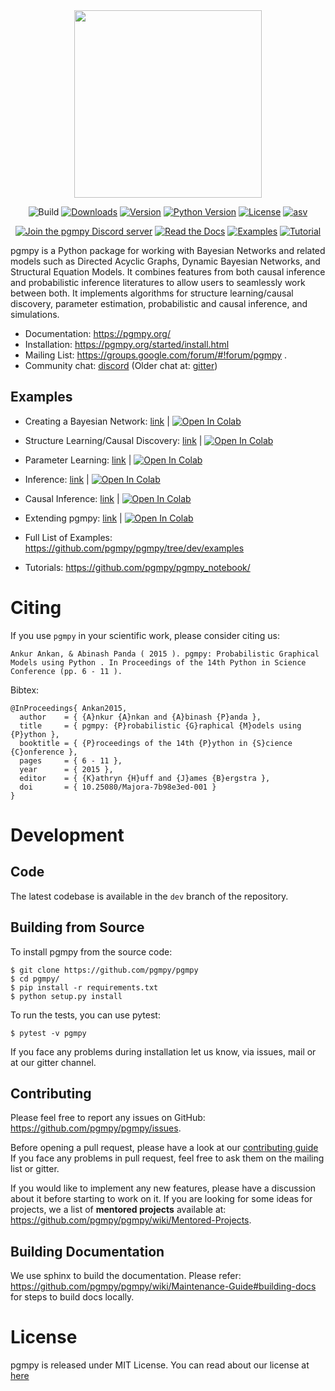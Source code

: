 <div align="center">
  <img src="https://raw.githubusercontent.com/pgmpy/pgmpy/dev/logo/logo_color.png" width="300" height="300"/>
</div>
<div align="center">

![Build](https://github.com/pgmpy/pgmpy/actions/workflows/ci.yml/badge.svg?branch=dev)
[![Downloads](https://img.shields.io/pypi/dm/pgmpy.svg)](https://pypistats.org/packages/pgmpy)
[![Version](https://img.shields.io/pypi/v/pgmpy?color=blue)](https://pypi.org/project/pgmpy/)
[![Python Version](https://img.shields.io/pypi/pyversions/pgmpy.svg?color=blue)](https://pypi.org/project/pgmpy/)
[![License](https://img.shields.io/github/license/pgmpy/pgmpy)](https://github.com/pgmpy/pgmpy/blob/dev/LICENSE)
[![asv](http://img.shields.io/badge/benchmarked%20by-asv-blue.svg?style=flat)](http://pgmpy.org/pgmpy-benchmarks/)


</div>

<div align="center">

[![Join the pgmpy Discord server](https://img.shields.io/badge/Discord-7289DA?style=for-the-badge&logo=discord&logoColor=white)](https://discord.gg/DRkdKaumBs)
[![Read the Docs](https://img.shields.io/badge/-Docs-blue?style=for-the-badge&logo=Read-the-Docs&logoColor=white&link=https://inseq.org)](https://pgmpy.org)
[![Examples](https://img.shields.io/badge/-Examples-orange?style=for-the-badge&logo=Jupyter&logoColor=white&link=https://github.com/pgmpy/pgmpy/tree/dev/examples)](https://github.com/pgmpy/pgmpy/tree/dev/examples)
[![Tutorial](https://img.shields.io/badge/-Tutorial-orange?style=for-the-badge&logo=Jupyter&logoColor=white&link=https://github.com/pgmpy/pgmpy_notebook)](https://github.com/pgmpy/pgmpy_notebook)

</div>

pgmpy is a Python package for working with Bayesian Networks and related models such as Directed Acyclic Graphs, Dynamic Bayesian Networks, and Structural Equation Models. It combines features from both causal inference and probabilistic inference literatures to allow users to seamlessly work between both. It implements algorithms for structure learning/causal discovery, parameter estimation, probabilistic and causal inference, and simulations.

- Documentation: https://pgmpy.org/
- Installation: https://pgmpy.org/started/install.html
- Mailing List: https://groups.google.com/forum/#!forum/pgmpy .
- Community chat: [discord](https://discord.gg/DRkdKaumBs) (Older chat at: [gitter](https://gitter.im/pgmpy/pgmpy))


Examples
--------
- Creating a Bayesian Network: [link](https://pgmpy.org/examples/Creating%20a%20Discrete%20Bayesian%20Network.html) | <a target="_blank" href="https://colab.research.google.com/github/ankurankan/pgmpy/blob/dev/examples/Creating%20a%20Discrete%20Bayesian%20Network.ipynb"> <img src="https://colab.research.google.com/assets/colab-badge.svg" alt="Open In Colab"/> </a>
- Structure Learning/Causal Discovery: [link](https://pgmpy.org/examples/Structure%20Learning%20in%20Bayesian%20Networks.html) | <a target="_blank" href="https://colab.research.google.com/github/ankurankan/pgmpy/blob/dev/examples/Structure%20Learning%20in%20Bayesian%20Networks.ipynb"> <img src="https://colab.research.google.com/assets/colab-badge.svg" alt="Open In Colab"/> </a>
- Parameter Learning: [link](https://pgmpy.org/examples/Learning%20Parameters%20in%20Discrete%20Bayesian%20Networks.html) | <a target="_blank" href="https://colab.research.google.com/github/ankurankan/pgmpy/blob/dev/examples/Learning%20Parameters%20in%20Discrete%20Bayesian%20Networks.ipynb"> <img src="https://colab.research.google.com/assets/colab-badge.svg" alt="Open In Colab"/> </a>
- Inference: [link](https://pgmpy.org/examples/Inference%20in%20Discrete%20Bayesian%20Networks.html) | <a target="_blank" href="https://colab.research.google.com/github/ankurankan/pgmpy/blob/dev/examples/Inference%20in%20Discrete%20Bayesian%20Networks.ipynb"> <img src="https://colab.research.google.com/assets/colab-badge.svg" alt="Open In Colab"/> </a>
- Causal Inference: [link](https://pgmpy.org/examples/Causal%20Inference.html) | <a target="_blank" href="https://colab.research.google.com/github/https://pgmpy.org/examples/Causal%20Inference.html"> <img src="https://colab.research.google.com/assets/colab-badge.svg" alt="Open In Colab"/> </a>
- Extending pgmpy: [link](https://pgmpy.org/examples/Extending%20pgmpy.html) | <a target="_blank" href="https://colab.research.google.com/github/ankurankan/pgmpy/blob/dev/examples/Extending%20pgmpy.ipynb"> <img src="https://colab.research.google.com/assets/colab-badge.svg" alt="Open In Colab"/> </a>


- Full List of Examples: https://github.com/pgmpy/pgmpy/tree/dev/examples
- Tutorials: https://github.com/pgmpy/pgmpy_notebook/

Citing
======
If you use `pgmpy` in your scientific work, please consider citing us:

```
Ankur Ankan, & Abinash Panda ( 2015 ). pgmpy: Probabilistic Graphical Models using Python . In Proceedings of the 14th Python in Science Conference (pp. 6 - 11 ).
```

Bibtex:
```
@InProceedings{ Ankan2015,
  author    = { {A}nkur {A}nkan and {A}binash {P}anda },
  title     = { pgmpy: {P}robabilistic {G}raphical {M}odels using {P}ython },
  booktitle = { {P}roceedings of the 14th {P}ython in {S}cience {C}onference },
  pages     = { 6 - 11 },
  year      = { 2015 },
  editor    = { {K}athryn {H}uff and {J}ames {B}ergstra },
  doi       = { 10.25080/Majora-7b98e3ed-001 }
}
```

Development
============

Code
----
The latest codebase is available in the `dev` branch of the repository.

Building from Source
--------------------
To install pgmpy from the source code:
```
$ git clone https://github.com/pgmpy/pgmpy
$ cd pgmpy/
$ pip install -r requirements.txt
$ python setup.py install
```

To run the tests, you can use pytest:
```
$ pytest -v pgmpy
```

If you face any problems during installation let us know, via issues, mail or at our gitter channel.

Contributing
------------
Please feel free to report any issues on GitHub: https://github.com/pgmpy/pgmpy/issues.

Before opening a pull request, please have a look at our [contributing guide](
https://github.com/pgmpy/pgmpy/blob/dev/Contributing.md) If you face any
problems in pull request, feel free to ask them on the mailing list or gitter.

If you would like to implement any new features, please have a discussion about it before starting to work on it.
If you are looking for some ideas for projects, we a list of **mentored projects** available at: https://github.com/pgmpy/pgmpy/wiki/Mentored-Projects.

Building Documentation
----------------------
We use sphinx to build the documentation. Please refer: https://github.com/pgmpy/pgmpy/wiki/Maintenance-Guide#building-docs for steps to build docs locally.



License
=======
pgmpy is released under MIT License. You can read about our license at [here](https://github.com/pgmpy/pgmpy/blob/dev/LICENSE)
